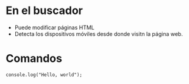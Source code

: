 # En el buscador

* Puede modificar páginas HTML
* Detecta los dispositivos móviles desde donde visitn la página web.

# Comandos

```
console.log("Hello, world");
```

```
```




```
```

```
```
